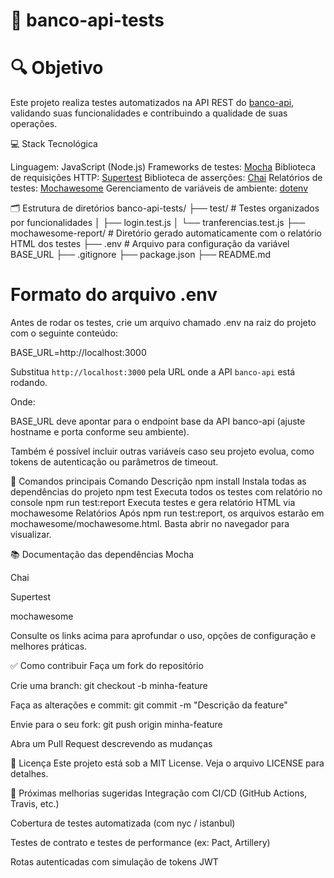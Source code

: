 # 🧪 banco-api-tests
# 🔍 Objetivo
Este projeto realiza testes automatizados na API REST do [banco-api](https://github.com/juliodelimas/banco-api), validando suas funcionalidades e contribuindo a qualidade de suas operações.

💻 Stack Tecnológica

Linguagem: JavaScript (Node.js)
Frameworks de testes: [Mocha](https://mochajs.org/)
Biblioteca de requisições HTTP: [Supertest](https://github.com/ladjs/supertest)
Biblioteca de asserções: [Chai](https://www.chaijs.com/)
Relatórios de testes: [Mochawesome](https://github.com/adamgruber/mochawesome)
Gerenciamento de variáveis de ambiente: [dotenv](https://github.com/motdotla/dotenv)

🗂️ Estrutura de diretórios
banco-api-tests/
├── test/                         # Testes organizados por funcionalidades
│   ├── login.test.js
│   └── tranferencias.test.js
├── mochawesome-report/           # Diretório gerado automaticamente com o relatório HTML dos testes
├── .env                          # Arquivo para configuração da variável BASE_URL
├── .gitignore
├── package.json
├── README.md

# Formato do arquivo .env

Antes de rodar os testes, crie um arquivo chamado .env na raiz do projeto com o seguinte conteúdo:

BASE_URL=http://localhost:3000

Substitua `http://localhost:3000` pela URL onde a API `banco-api` está rodando.

Onde:

BASE_URL deve apontar para o endpoint base da API banco-api (ajuste hostname e porta conforme seu ambiente).

Também é possível incluir outras variáveis caso seu projeto evolua, como tokens de autenticação ou parâmetros de timeout.

🚀 Comandos principais
Comando	Descrição
npm install	Instala todas as dependências do projeto
npm test	Executa todos os testes com relatório no console
npm run test:report	Executa testes e gera relatório HTML via mochawesome
Relatórios
Após npm run test:report, os arquivos estarão em mochawesome/mochawesome.html. Basta abrir no navegador para visualizar.

📚 Documentação das dependências
Mocha

Chai

Supertest

mochawesome

Consulte os links acima para aprofundar o uso, opções de configuração e melhores práticas.

✅ Como contribuir
Faça um fork do repositório

Crie uma branch: git checkout -b minha-feature

Faça as alterações e commit: git commit -m "Descrição da feature"

Envie para o seu fork: git push origin minha-feature

Abra um Pull Request descrevendo as mudanças

📄 Licença
Este projeto está sob a MIT License. Veja o arquivo LICENSE para detalhes.

🎯 Próximas melhorias sugeridas
Integração com CI/CD (GitHub Actions, Travis, etc.)

Cobertura de testes automatizada (com nyc / istanbul)

Testes de contrato e testes de performance (ex: Pact, Artillery)

Rotas autenticadas com simulação de tokens JWT

